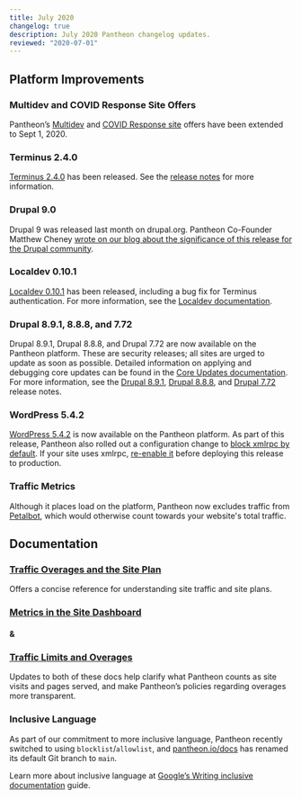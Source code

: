 ```yaml
---
title: July 2020
changelog: true
description: July 2020 Pantheon changelog updates.
reviewed: "2020-07-01"
---
```


## Platform Improvements

### Multidev and COVID Response Site Offers

Pantheon’s [Multidev](/guides/multidev) and [COVID Response site](/crisis-response-upstream) offers have been extended to Sept 1, 2020.

<!-- excerpt -->

### Terminus 2.4.0

[Terminus 2.4.0](/terminus) has been released. See the [release notes](https://github.com/pantheon-systems/terminus/releases/tag/2.4.0) for more information.

### Drupal 9.0

Drupal 9 was released last month on drupal.org. Pantheon Co-Founder Matthew Cheney [wrote on our blog about the significance of this release for the Drupal community](https://pantheon.io/blog/drupal-9-launch).

### Localdev 0.10.1

[Localdev 0.10.1](/guides/localdev/troubleshoot-support) has been released, including a bug fix for Terminus authentication. For more information, see the [Localdev documentation](/guides/localdev/troubleshoot-support).

### Drupal 8.9.1, 8.8.8, and 7.72

Drupal 8.9.1, Drupal 8.8.8, and Drupal 7.72 are now available on the Pantheon platform. These are security releases; all sites are urged to update as soon as possible. Detailed information on applying and debugging core updates can be found in the [Core Updates documentation](/core-updates). For more information, see the [Drupal 8.9.1](https://www.drupal.org/project/drupal/releases/8.9.1), [Drupal 8.8.8](https://www.drupal.org/project/drupal/releases/8.8.8), and [Drupal 7.72](https://www.drupal.org/project/drupal/releases/7.72) release notes.

### WordPress 5.4.2

[WordPress 5.4.2](https://wordpress.org/news/2020/06/wordpress-5-4-2-security-and-maintenance-release/) is now available on the Pantheon platform. As part of this release, Pantheon also rolled out a configuration change to [block xmlrpc by default](/wordpress-best-practices#disable-xml-rpc-via-pantheonyml). If your site uses xmlrpc, [re-enable it](/pantheon-yml#protected-web-paths-override) before deploying this release to production.

### Traffic Metrics

Although it places load on the platform, Pantheon now excludes traffic from [Petalbot](https://aspiegel.com/petalbot), which would otherwise count towards your website's total traffic.  

## Documentation

### [Traffic Overages and the Site Plan](/guides/account-mgmt/traffic)

Offers a concise reference for understanding site traffic and site plans.

### [Metrics in the Site Dashboard](/guides/legacy-dashboard/metrics)

#### &

### [Traffic Limits and Overages](/guides/account-mgmt/traffic)

Updates to both of these docs help clarify what Pantheon counts as site visits and pages served, and make Pantheon’s policies regarding overages more transparent.

### Inclusive Language

As part of our commitment to more inclusive language, Pantheon recently switched to using `blocklist`/`allowlist`, and [pantheon.io/docs](https://pantheon.io/docs) has renamed its default Git branch to `main`. 

Learn more about inclusive language at [Google’s Writing inclusive documentation](https://developers.google.com/style/inclusive-documentation) guide.
